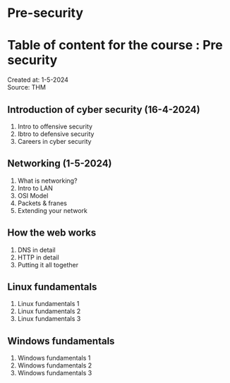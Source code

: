 # Pre-security
# Table of content for the course : Pre security
Created at: 1-5-2024 <br>
Source: THM

## Introduction of cyber security (16-4-2024)
1. Intro to offensive security
2. Ibtro to defensive security
3. Careers in cyber security
## Networking (1-5-2024)
1. What is networking? <br>
2. Intro to LAN <br>
3. OSI Model <br>
4. Packets & franes <br>
5. Extending your network<br>
## How the web works
1. DNS in detail
2. HTTP in detail
3. Putting it all together
## Linux fundamentals
1. Linux fundamentals 1
2. Linux fundamentals 2
3. Linux fundamentals 3
## Windows fundamentals
1. Windows fundamentals 1
2. Windows fundamentals 2
3. Windows fundamentals 3
